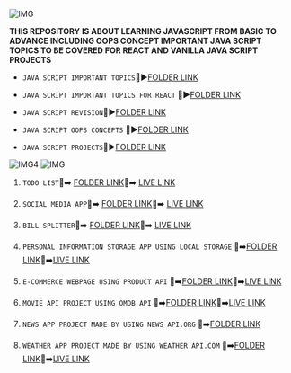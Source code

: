 
![IMG](https://img.shields.io/badge/JAVASCRIPT%20REPOSITORY%20---%23ED1C24
)
 

 **THIS REPOSITORY IS ABOUT LEARNING JAVASCRIPT FROM BASIC TO ADVANCE INCLUDING OOPS CONCEPT IMPORTANT JAVA SCRIPT TOPICS TO BE COVERED FOR REACT AND VANILLA JAVA SCRIPT PROJECTS**


- `JAVA SCRIPT IMPORTANT TOPICS`:file_folder::arrow_forward:[FOLDER LINK](https://github.com/kapilsarkar/ADVANCE-JAVASCRIPT/tree/main/ADVANCE%20JAVASCRIPT-CONCEPTS)

- `JAVA SCRIPT IMPORTANT TOPICS FOR REACT` :file_folder::arrow_forward:[FOLDER LINK](https://github.com/kapilsarkar/ADVANCE-JAVASCRIPT/tree/main/IMPORTANT%20%20JAVASCRIPT%20TOPICS%20FOR%20REACT)


- `JAVA SCRIPT REVISION`:file_folder::arrow_forward:[FOLDER LINK](https://github.com/kapilsarkar/ADVANCE-JAVASCRIPT/tree/main/JAVA%20SCRIPT%20REVISION)


- `JAVA SCRIPT OOPS CONCEPTS` :file_folder::arrow_forward:[FOLDER LINK](https://github.com/kapilsarkar/ADVANCE-JAVASCRIPT/tree/main/OOPS%20CONCEPT%20IN%20JAVA%20SCRIPT/SECOND%20PART)


- `JAVA SCRIPT PROJECTS`:file_folder::arrow_forward:[FOLDER LINK](https://github.com/kapilsarkar/ADVANCE-JAVASCRIPT/tree/main/JAVA%20SCRIPT%20PROJECTS)



![IMG4](https://img.shields.io/badge/IMPORTANT%20PROJECTS%20---%23FF5733
) ![IMG](https://img.shields.io/badge/VANILLA%20%20JAVASCRIPT%20---?style=social
)

1. `TODO LIST`:open_file_folder::arrow_right: [FOLDER LINK](https://github.com/kapilsarkar/ADVANCE-JAVASCRIPT/tree/main/JAVA%20SCRIPT%20PROJECTS/TO%20DO%20LIST):red_circle::arrow_right:  [LIVE LINK](https://todoappkapil.netlify.app/)

1. `SOCIAL MEDIA APP`:open_file_folder::arrow_right: [FOLDER LINK](https://github.com/kapilsarkar/ADVANCE-JAVASCRIPT/tree/main/JAVA%20SCRIPT%20PROJECTS/SOCIAL%20MEDIA):red_circle::arrow_right: [LIVE LINK](https://socialmedappiakapil.netlify.app/)

1. `BILL SPLITTER`:open_file_folder::arrow_right: [FOLDER LINK](https://github.com/kapilsarkar/ADVANCE-JAVASCRIPT/tree/main/JAVA%20SCRIPT%20PROJECTS/BILL%20SPLITTER):red_circle::arrow_right: [LIVE LINK](https://billsplitterkapil.netlify.app/)



1. `PERSONAL INFORMATION STORAGE APP USING LOCAL STORAGE` :open_file_folder::arrow_right:[FOLDER LINK](https://github.com/kapilsarkar/ADVANCE-JAVASCRIPT/tree/main/JAVA%20SCRIPT%20PROJECTS/PERSONAL%20INFORMATION%20STORE):red_circle::arrow_right:[LIVE LINK](https://perstoreappkapil.netlify.app/)

1. `E-COMMERCE WEBPAGE USING PRODUCT API` :open_file_folder::arrow_right:[FOLDER LINK](https://github.com/kapilsarkar/ADVANCE-JAVASCRIPT/tree/main/JAVA%20SCRIPT%20PROJECTS/PRODUCT%20API%20PROJECT):red_circle::arrow_right:[LIVE LINK](https://productapikapilsarkar.netlify.app/)



1. `MOVIE API PROJECT USING OMDB API` :open_file_folder::arrow_right:[FOLDER LINK](https://github.com/kapilsarkar/ADVANCE-JAVASCRIPT/tree/main/JAVA%20SCRIPT%20PROJECTS/MOVIE%20API):red_circle::arrow_right:[LIVE LINK](https://kapilmovieproject.netlify.app/)


1. `NEWS APP PROJECT MADE BY USING NEWS API.ORG` :open_file_folder::arrow_right:[FOLDER LINK](https://github.com/kapilsarkar/ADVANCE-JAVASCRIPT/tree/main/JAVA%20SCRIPT%20PROJECTS/NEWS%20APP)


1. `WEATHER APP PROJECT MADE BY USING WEATHER API.COM` :open_file_folder::arrow_right:[FOLDER LINK](https://github.com/kapilsarkar/ADVANCE-JAVASCRIPT/tree/main/JAVA%20SCRIPT%20PROJECTS/WEATHER%20APP):red_circle::arrow_right:[LIVE LINK](https://kapilweatherapp.netlify.app/)
